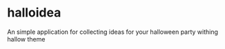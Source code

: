 # halloidea
An simple application for collecting ideas for your halloween party withing hallow theme
